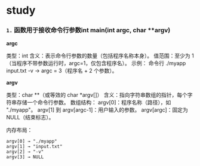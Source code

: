 # study

### `1.` 函数用于接收命令行参数int main(int argc, char **argv)

**argc**

<div>
    类型：int
    含义：表示命令行参数的数量（包括程序名称本身）。
    值范围：至少为 1（当程序不带参数运行时，argc=1，仅包含程序名）。
    示例：
    命令行 ./myapp input.txt -v
    → argc = 3（程序名 + 2 个参数）。
</div>

**argv**

<div>
类型：char **（或等效的 char *argv[]）
含义：指向字符串数组的指针，每个字符串存储一个命令行参数。
数组结构：
    argv[0]：程序名称（路径），如 "./myapp"。
    argv[1] 到 argv[argc-1]：用户输入的参数。
    argv[argc]：固定为 NULL（结束标志）。
</div>

内存布局：

```
argv[0] → "./myapp"
argv[1] → "input.txt"
argv[2] → "-v"
argv[3] → NULL
```
